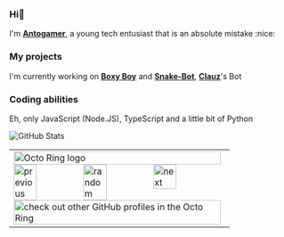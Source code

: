### Hi👋

I'm [**Antogamer**](https://discord.com/users/658586788721590273), a young tech entusiast that is an absolute mistake :nice:

### My projects
I'm currently working on [**Boxy Boy**](https://top.gg/bot/887384727407968356) and [**Snake-Bot**](https://top.gg/bot/845746467641753600), [**Clauz**](https://discord.com/users/805500495283617853)'s Bot

### Coding abilities

Eh, only JavaScript (Node.JS), TypeScript and a little bit of Python


![GitHub Stats](https://github-readme-stats.vercel.app/api?username=AntogamerYT&include_all_commits=true&count_private=true&show_owner=true&show_icons=true&theme=tokyonight)<br>
<!--
**AntogamerYT/AntogamerYT** is a ✨ _special_ ✨ repository because its `README.md` (this file) appears on your GitHub profile.

Here are some ideas to get you started:

- 🔭 I’m currently working on ...
- 🌱 I’m currently learning ...
- 👯 I’m looking to collaborate on ...
- 🤔 I’m looking for help with ...
- 💬 Ask me about ...
- 📫 How to reach me: ...
- 😄 Pronouns: ...
- ⚡ Fun fact: ...
-->


<table><tbody><tr><td><a href="https://octo-ring.com/"><img src="https://octo-ring.com/static/img/widget/top.png" width="99%" alt="Octo Ring logo" align="top"></a><br><a href="https://octo-ring.com/p/AntogamerYT/prev"><img src="https://octo-ring.com/static/img/widget/prev.png" width="33%" alt="previous" align="top" title="previous profile"></a><a href="https://octo-ring.com/p/AntogamerYT/random"><img src="https://octo-ring.com/static/img/widget/random.png" width="33%" alt="random" align="top" title="random profile"></a><a href="https://octo-ring.com/p/AntogamerYT/next"><img src="https://octo-ring.com/static/img/widget/next.png" width="33%" alt="next" align="top" title="next profile"></a><br><a href="https://octo-ring.com/"><img src="https://octo-ring.com/static/img/widget/bottom.png" width="99%" alt="check out other GitHub profiles in the Octo Ring" align="top"></a></td></tr></tbody></table>
